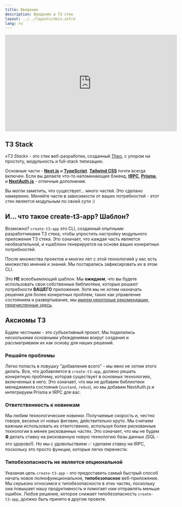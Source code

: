 ```yaml
---
title: Введение
description: Введение в T3 стек
layout: ../../layouts/docs.astro
lang: ru
---
```


<div class="embed">
<iframe width="560" height="315" src="https://www.youtube.com/embed/d5x0JCZbAJs" title="The best stack for your next project" frameborder="0" allow="accelerometer; autoplay; clipboard-write; encrypted-media; gyroscope; picture-in-picture" allowfullscreen></iframe>
</div>

## T3 Stack

_«T3 Stack»_ - это стек веб-разработки, созданный [Theo](https://twitter.com/t3dotgg), с упором на простоту, модульность и full-stack типизацию.

Основные части - [**Next.js**](https://nextjs.org/) и [**TypeScript**](https://typescriptlang.org/). [**Tailwind CSS**](https://tailwindcss.com/) почти всегда включен. Если вы делаете что-то напоминающее бэкенд, [**tRPC**](https://trpc.io/), [**Prisma**](https://prisma.io/), и [**NextAuth.js**](https://next-auth.js.org/) - отличные дополнения.

Вы могли заметить, что существует… много частей. Это сделано намеренно. Меняйте части в зависимости от ваших потребностей - этот стек является модульным по своей сути :)

## И... что такое create-t3-app? Шаблон?

Возможно? `create-t3-app` это CLI, созданный опытными разработчиками T3 стека, чтобы упростить настройку модульного приложения T3 стека. Это означает, что каждая часть является необязательной, и «шаблон» генерируется на основе ваших конкретных потребностей.

После множества проектов и многих лет с этой технологией у нас есть множество мнений и знаний. Мы постарались зафиксировать их в этом CLI.

Это **НЕ** всеобъемлющий шаблон. Мы **ожидаем**, что вы будете использовать свои собственные библиотеки, которые решают потребности **ВАШЕГО** приложения. Хотя мы не хотим назначать решения для более конкретных проблем, таких как управление состоянием и развертывание, мы [имеем некоторые рекомендации, перечисленные здесь](/ru/other-recs).

## Аксиомы T3

Будем честными - это _субъективный проект_. Мы поделились несколькими основными убеждениями вокруг создания и рассматриваем их как основу для наших решений.

### Решайте проблемы

Легко попасть в ловушку "добавления всего" - мы явно не хотим этого делать. Все, что добавляется в `create-t3-app`, должно решать конкретную проблему, которая существует в основных технологиях, включенных в него. Это означает, что мы не добавим библиотеки менеджмента состояния (`zustand`, `redux`), но мы добавим NextAuth.js и интегрируем Prisma и tRPC для вас.

### Ответственность к новинкам

Мы любим технологические новинки. Получаемые скорость и, честно говоря, веселье от новых фиговин, действительно круто. Мы считаем важным использовать их ответственно, используя более рискованные технологии в менее рискованных частях. Это означает, что мы не будем ⛔️ делать ставку на рискованную новую технологию базы данных (SQL - это здорово!). Но мы с удовольствием ✅ сделаем ставку на tRPC, поскольку это просто функции, которые легко перенести.

### Типобезопасность не является опциональной

Указаная цель `create-t3-app` - это предоставить самый быстрый способ начать новое полнофункциональное, **типобезопасное** веб-приложение. Мы серьезно относимся к типобезопасности в этих частях, поскольку она повышает нашу продуктивность и помогает нам отправлять меньше ошибок. Любое решение, которое снижает типобезопасность `create-t3-app`, должно быть принято в другом проекте.
